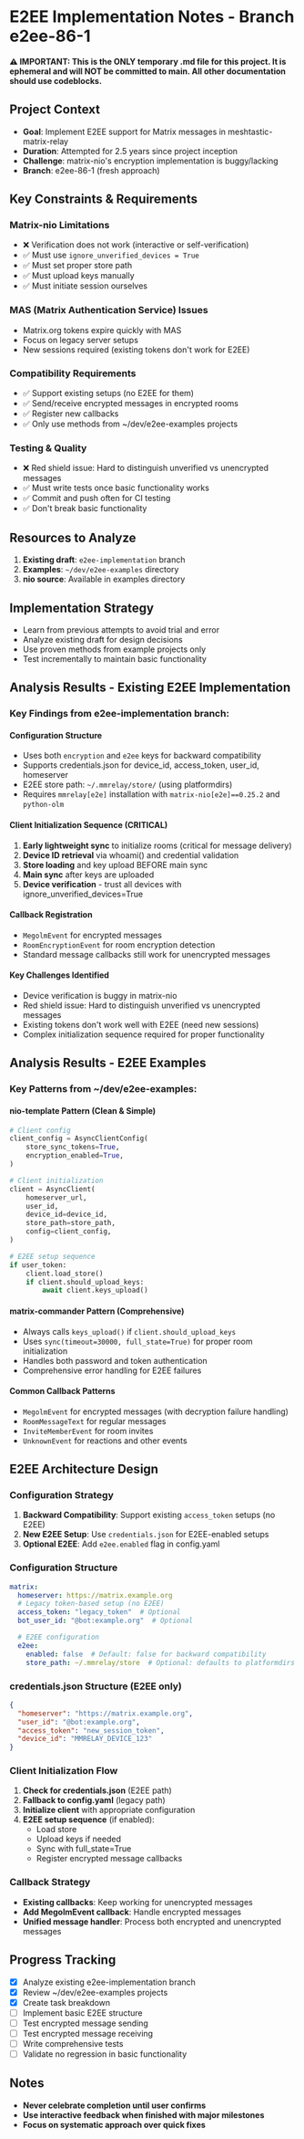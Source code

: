 # E2EE Implementation Notes - Branch e2ee-86-1

**⚠️ IMPORTANT: This is the ONLY temporary .md file for this project. It is ephemeral and will NOT be committed to main. All other documentation should use codeblocks.**

## Project Context
- **Goal**: Implement E2EE support for Matrix messages in meshtastic-matrix-relay
- **Duration**: Attempted for 2.5 years since project inception
- **Challenge**: matrix-nio's encryption implementation is buggy/lacking
- **Branch**: e2ee-86-1 (fresh approach)

## Key Constraints & Requirements

### Matrix-nio Limitations
- ❌ Verification does not work (interactive or self-verification)
- ✅ Must use `ignore_unverified_devices = True`
- ✅ Must set proper store path
- ✅ Must upload keys manually
- ✅ Must initiate session ourselves

### MAS (Matrix Authentication Service) Issues
- Matrix.org tokens expire quickly with MAS
- Focus on legacy server setups
- New sessions required (existing tokens don't work for E2EE)

### Compatibility Requirements
- ✅ Support existing setups (no E2EE for them)
- ✅ Send/receive encrypted messages in encrypted rooms
- ✅ Register new callbacks
- ✅ Only use methods from ~/dev/e2ee-examples projects

### Testing & Quality
- ❌ Red shield issue: Hard to distinguish unverified vs unencrypted messages
- ✅ Must write tests once basic functionality works
- ✅ Commit and push often for CI testing
- ✅ Don't break basic functionality

## Resources to Analyze
1. **Existing draft**: `e2ee-implementation` branch
2. **Examples**: `~/dev/e2ee-examples` directory
3. **nio source**: Available in examples directory

## Implementation Strategy
- Learn from previous attempts to avoid trial and error
- Analyze existing draft for design decisions
- Use proven methods from example projects only
- Test incrementally to maintain basic functionality

## Analysis Results - Existing E2EE Implementation

### Key Findings from e2ee-implementation branch:

#### Configuration Structure
- Uses both `encryption` and `e2ee` keys for backward compatibility
- Supports credentials.json for device_id, access_token, user_id, homeserver
- E2EE store path: `~/.mmrelay/store/` (using platformdirs)
- Requires `mmrelay[e2e]` installation with `matrix-nio[e2e]==0.25.2` and `python-olm`

#### Client Initialization Sequence (CRITICAL)
1. **Early lightweight sync** to initialize rooms (critical for message delivery)
2. **Device ID retrieval** via whoami() and credential validation
3. **Store loading** and key upload BEFORE main sync
4. **Main sync** after keys are uploaded
5. **Device verification** - trust all devices with ignore_unverified_devices=True

#### Callback Registration
- `MegolmEvent` for encrypted messages
- `RoomEncryptionEvent` for room encryption detection
- Standard message callbacks still work for unencrypted messages

#### Key Challenges Identified
- Device verification is buggy in matrix-nio
- Red shield issue: Hard to distinguish unverified vs unencrypted messages
- Existing tokens don't work well with E2EE (need new sessions)
- Complex initialization sequence required for proper functionality

## Analysis Results - E2EE Examples

### Key Patterns from ~/dev/e2ee-examples:

#### nio-template Pattern (Clean & Simple)
```python
# Client config
client_config = AsyncClientConfig(
    store_sync_tokens=True,
    encryption_enabled=True,
)

# Client initialization
client = AsyncClient(
    homeserver_url,
    user_id,
    device_id=device_id,
    store_path=store_path,
    config=client_config,
)

# E2EE setup sequence
if user_token:
    client.load_store()
    if client.should_upload_keys:
        await client.keys_upload()
```

#### matrix-commander Pattern (Comprehensive)
- Always calls `keys_upload()` if `client.should_upload_keys`
- Uses `sync(timeout=30000, full_state=True)` for proper room initialization
- Handles both password and token authentication
- Comprehensive error handling for E2EE failures

#### Common Callback Patterns
- `MegolmEvent` for encrypted messages (with decryption failure handling)
- `RoomMessageText` for regular messages
- `InviteMemberEvent` for room invites
- `UnknownEvent` for reactions and other events

## E2EE Architecture Design

### Configuration Strategy
1. **Backward Compatibility**: Support existing `access_token` setups (no E2EE)
2. **New E2EE Setup**: Use `credentials.json` for E2EE-enabled setups
3. **Optional E2EE**: Add `e2ee.enabled` flag in config.yaml

### Configuration Structure
```yaml
matrix:
  homeserver: https://matrix.example.org
  # Legacy token-based setup (no E2EE)
  access_token: "legacy_token"  # Optional
  bot_user_id: "@bot:example.org"  # Optional

  # E2EE configuration
  e2ee:
    enabled: false  # Default: false for backward compatibility
    store_path: ~/.mmrelay/store  # Optional: defaults to platformdirs
```

### credentials.json Structure (E2EE only)
```json
{
  "homeserver": "https://matrix.example.org",
  "user_id": "@bot:example.org",
  "access_token": "new_session_token",
  "device_id": "MMRELAY_DEVICE_123"
}
```

### Client Initialization Flow
1. **Check for credentials.json** (E2EE path)
2. **Fallback to config.yaml** (legacy path)
3. **Initialize client** with appropriate configuration
4. **E2EE setup sequence** (if enabled):
   - Load store
   - Upload keys if needed
   - Sync with full_state=True
   - Register encrypted message callbacks

### Callback Strategy
- **Existing callbacks**: Keep working for unencrypted messages
- **Add MegolmEvent callback**: Handle encrypted messages
- **Unified message handler**: Process both encrypted and unencrypted messages

## Progress Tracking
- [x] Analyze existing e2ee-implementation branch
- [x] Review ~/dev/e2ee-examples projects
- [x] Create task breakdown
- [ ] Implement basic E2EE structure
- [ ] Test encrypted message sending
- [ ] Test encrypted message receiving
- [ ] Write comprehensive tests
- [ ] Validate no regression in basic functionality

## Notes
- **Never celebrate completion until user confirms**
- **Use interactive feedback when finished with major milestones**
- **Focus on systematic approach over quick fixes**
